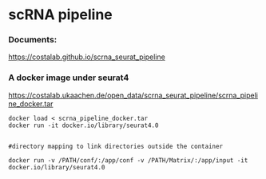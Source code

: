 # scRNA pipeline

### Documents:
https://costalab.github.io/scrna_seurat_pipeline

### A docker image under seurat4
https://costalab.ukaachen.de/open_data/scrna_seurat_pipeline/scrna_pipeline_docker.tar

```shell
docker load < scrna_pipeline_docker.tar
docker run -it docker.io/library/seurat4.0


#directory mapping to link directories outside the container

docker run -v /PATH/conf/:/app/conf -v /PATH/Matrix/:/app/input -it docker.io/library/seurat4.0
```

